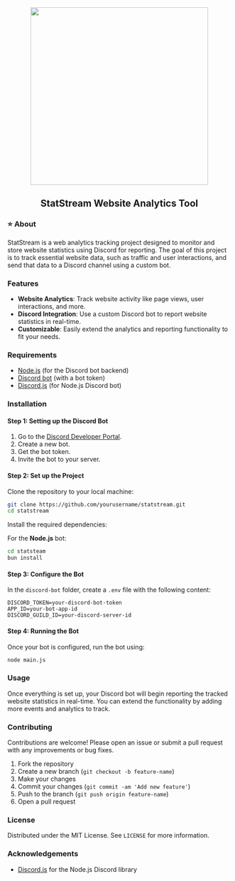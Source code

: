 <div align="center">
    <img src="todo" width="400" />
    <h2>StatStream Website Analytics Tool</h2>
</div>


### ⭐ About

StatStream is a web analytics tracking project designed to monitor and store website statistics using Discord for reporting. The goal of this project is to track essential website data, such as traffic and user interactions, and send that data to a Discord channel using a custom bot.

### Features

- **Website Analytics**: Track website activity like page views, user interactions, and more.
- **Discord Integration**: Use a custom Discord bot to report website statistics in real-time.
- **Customizable**: Easily extend the analytics and reporting functionality to fit your needs.

### Requirements

- [Node.js](https://nodejs.org/) (for the Discord bot backend)
- [Discord bot](https://discord.com/developers/docs/intro) (with a bot token)
- [Discord.js](https://discord.js.org/) (for Node.js Discord bot)
  
### Installation

#### Step 1: Setting up the Discord Bot

1. Go to the [Discord Developer Portal](https://discord.com/developers/applications).
2. Create a new bot.
3. Get the bot token.
4. Invite the bot to your server.

#### Step 2: Set up the Project

Clone the repository to your local machine:

```bash
git clone https://github.com/yourusername/statstream.git
cd statstream
```

Install the required dependencies:

For the **Node.js** bot:

```bash
cd statsteam
bun install
```

#### Step 3: Configure the Bot

In the `discord-bot` folder, create a `.env` file with the following content:

```
DISCORD_TOKEN=your-discord-bot-token
APP_ID=your-bot-app-id
DISCORD_GUILD_ID=your-discord-server-id
```

#### Step 4: Running the Bot

Once your bot is configured, run the bot using:

```bash
node main.js
```

### Usage

Once everything is set up, your Discord bot will begin reporting the tracked website statistics in real-time. You can extend the functionality by adding more events and analytics to track.



### Contributing

Contributions are welcome! Please open an issue or submit a pull request with any improvements or bug fixes.

1. Fork the repository
2. Create a new branch (`git checkout -b feature-name`)
3. Make your changes
4. Commit your changes (`git commit -am 'Add new feature'`)
5. Push to the branch (`git push origin feature-name`)
6. Open a pull request

### License

Distributed under the MIT License. See `LICENSE` for more information.

### Acknowledgements

- [Discord.js](https://discord.js.org/) for the Node.js Discord library
